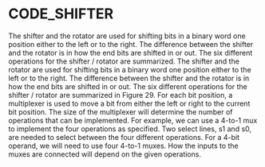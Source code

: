 # CODE_SHIFTER
The shifter and the rotator are used for shifting bits in a binary word one position either to the left or to the  right. The difference between the shifter and the rotator is in how the end bits are shifted in or out. The six different  operations for the shifter / rotator are summarized.
The shifter and the rotator are used for shifting bits in a binary word one position either to the left or to the 
right. The difference between the shifter and the rotator is in how the end bits are shifted in or out. The six different 
operations for the shifter / rotator are summarized in Figure 29. 
For each bit position, a multiplexer is used to move a bit from either the left or right to the current bit position. 
The size of the multiplexer will determine the number of operations that can be implemented. For example, we can 
use a 4-to-1 mux to implement the four operations as specified. Two select lines, s1 and 
s0, are needed to select between the four different operations. For a 4-bit operand, we will need to use four 4-to-1 
muxes. How the inputs to the muxes are connected will depend on the given operations.
